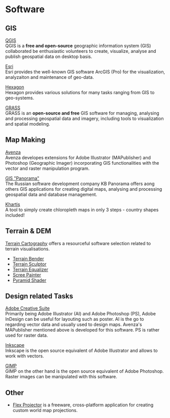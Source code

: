 # Software

## GIS
[QGIS](https://www.qgis.org/en/site/)  
QGIS is a **free and open-source** geographic information system (GIS) collaborated be enthusiastic volunteers to create, visualize, analyse and publish geospatial data on desktop basis.

[Esri](https://www.esri.com/en-us/home)  
Esri provides the well-known GIS software ArcGIS (Pro) for the visualization, analyzaiton and maintenance of geo-data. 

[Hexagon](https://hexagon.com/)  
Hexagon provides various solutions for many tasks ranging from GIS to geo-systems. 

[GRASS](https://grass.osgeo.org/download/software/mac-osx/)  
GRASS is an **open-source and free** GIS software for managing, analysing and processing geospatial data and imagery, including tools to visualization and spatial modeling. 


## Map Making 

[Avenza](https://www.avenza.com/)  
Avenza developes extensions for Adobe Illustrator (MAPublisher) and Photoshop (Geographic Imager) incorporating GIS functionalities with the vector and raster manipulation program. 

[GIS "Panorama"](http://www.gisinfo.net/)  
The Russian software development company KB Panorama offers aong others GIS applications for creating digital maps, analysing and processing geospatial data and database management.  

[Khartis](https://www.sciencespo.fr/cartographie/khartis/en/)  
A tool to simply create chloropleth maps in only 3 steps - country shapes included! 

## Terrain & DEM

[Terrain Cartography](http://terraincartography.com/) offers a resourceful software selection related to terrain visualisations. 

- [Terrain Bender](http://www.terraincartography.com/terrainbender/)
- [Terrain Sculptor](http://terraincartography.com/terrainsculptor/)
- [Terrain Equalizer](http://www.terraincartography.com/terrainequalizer/)
- [Scree Painter](http://www.screepainter.com/)
- [Pyramid Shader](http://terraincartography.com/PyramidShader/index.html)

## Design related Tasks

[Adobe Creative Suite](https://www.adobe.com/de/creativecloud.html)  
Primarily being Adobe Illustrator (AI) and Adobe Photoshop (PS), Adobe InDesign can be useful for layouting such as poster. AI is the go to regarding vector data and usually used to design maps. Avenza's MAPublisher mentioned above is developed for this software. PS is rather used for raster data. 

[Inkscape](https://inkscape.org/de/)  
Inkscape is the open source equivalent of Adobe Illustrator and allows to work with vectors.

[GIMP](https://www.gimp.org/)  
GIMP on the other hand is the open source equivalent of Adobe Photoshop. Raster images can be manipulated with this software. 




## Other

- [Flex Projector](http://www.flexprojector.com/) is a freeware, cross-platform application for creating custom world map projections.